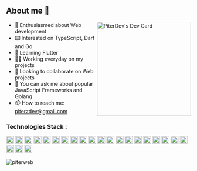 ## About me 📘

<a href="https://app.daily.dev/PiterDev"><img src="https://api.daily.dev/devcards/08c53ac1806041738a48f887681f2f77.png?r=8cs" width="256" align="right" alt="PiterDev's Dev Card"/></a>

- 🎊 Enthusiasmed about Web development 
- ⌨️ Interested on TypeScript, Dart and Go
- 🌱 Learning Flutter
- 👷‍♂️ Working everyday on my projects
- 👬 Looking to collaborate on Web projects
- 💬 You can ask me about popular JavaScript Frameworks and Golang
- 📫 How to reach me: piterzdev@gmail.com

### Technologies Stack : 

<a href="https://code.visualstudio.com/" title="Visual Studio Code"><img src="https://github.com/get-icon/geticon/raw/master/icons/visual-studio-code.svg" alt="Visual Studio Code" width="21px" height="21px"></a>
<a href="https://developer.mozilla.org/en-US/docs/Web/JavaScript" title="JavaScript"><img src="https://github.com/get-icon/geticon/raw/master/icons/javascript.svg" alt="JavaScript" width="21px" height="21px"></a>
<a href="https://www.typescriptlang.org/" title="Typescript"> <img src="https://img.icons8.com/color/344/typescript.png" alt="Typescript" width="21px" height="21px"/></a>
<a href="https://www.w3.org/TR/html5/" title="HTML5"><img src="https://github.com/get-icon/geticon/raw/master/icons/html-5.svg" alt="HTML5" width="21px" height="21px"></a>
<a href="https://www.w3.org/TR/CSS/" title="CSS3"><img src="https://github.com/get-icon/geticon/raw/master/icons/css-3.svg" alt="CSS3" width="21px" height="21px"></a>
<a href="https://tailwindcss.com/" title="Tailwind CSS"><img src="https://github.com/get-icon/geticon/raw/master/icons/tailwindcss-icon.svg" alt="Tailwind CSS" width="21px" height="21px"></a>
<a href="https://nodejs.org/" title="Node.js"><img src="https://github.com/get-icon/geticon/raw/master/icons/nodejs-icon.svg" alt="Node.js" width="21px" height="21px"></a>
<a href="https://dart.dev/" title="Dart"><img src="https://dart.dev/assets/img/shared/dart/logo+text/horizontal/white.svg" alt="Dart" width="21px" height="21px"></a>
<a href="https://flutter.dev/" title="Flutter"><img src="https://user-images.githubusercontent.com/51419598/152648731-567997ec-ac1c-4a9c-a816-a1fb1882abbe.png" alt="Flutter" width="21px" height="21px"></a>
<a href="https://www.electronjs.org/" title="Electron"><img src="https://github.com/get-icon/geticon/raw/master/icons/electron.svg" alt="Electron" width="21px" height="21px"></a>
<a href="https://expressjs.com/es/" title="ExpressJS"><img src="https://www.vectorlogo.zone/logos/expressjs/expressjs-icon.svg" alt="ExpressJS" width="21px" height="21px"></a>
<a href="https://reactjs.org/" title="React"><img src="https://github.com/get-icon/geticon/raw/master/icons/react.svg" alt="React" width="21px" height="21px"></a>
<a href="https://vuejs.org/" title="Vue 3"><img src="https://github.com/get-icon/geticon/raw/master/icons/vue.svg" alt="Vue.js" width="21px" height="21px"></a>
<a href="https://svelte.dev/" title="Svelte"><img src="https://github.com/get-icon/geticon/raw/master/icons/svelte-icon.svg" alt="Svelte" width="21px" height="21px"></a>
<a href="https://www.mongodb.org/" title="MongoDB"><img src="https://github.com/get-icon/geticon/raw/master/icons/mongodb-icon.svg" alt="MongoDB" width="21px" height="21px"></a>
<a href="https://go.dev/" title="Golang"><img src="https://go.dev/blog/go-brand/Go-Logo/SVG/Go-Logo_Blue.svg" alt="Golang" width="21px" height="21px"></a>
<a href="https://gofiber.io/" title="Fiber"><img src="https://raw.githubusercontent.com/gofiber/docs/master/static/fiber_v2_logo.svg" alt="Fiber" width="21px" height="21px"></a>
<a href="https://ejs.co/" title="EJS"><img src="https://github.com/get-icon/geticon/raw/master/icons/handlebars.svg" alt="EJS" width="21px" height="21px"></a>
<a href="https://vitejs.dev/" title="Vite"><img src="https://github.com/get-icon/geticon/raw/master/icons/vite.svg" alt="Vite" width="21px" height="21px"></a>
<a href="https://www.firebase.com/" title="Firebase"><img src="https://github.com/get-icon/geticon/raw/master/icons/firebase.svg" alt="Firebase" width="21px" height="21px"></a>
<a href="https://git-scm.com/" title="Git"><img src="https://github.com/get-icon/geticon/raw/master/icons/git-icon.svg" alt="Git" width="21px" height="21px"></a>
<a href="https://www.npmjs.com/" title="npm"><img src="https://github.com/get-icon/geticon/raw/master/icons/npm.svg" alt="npm" width="21px" height="21px"></a>
<a href="https://www.docker.com/" title="docker"><img src="https://github.com/get-icon/geticon/raw/master/icons/docker-icon.svg" alt="docker" width="21px" height="21px"></a>

<p><img align="center" src="https://github-readme-stats.vercel.app/api/top-langs?username=piterweb&show_icons=true&locale=en" alt="piterweb" /></p>
